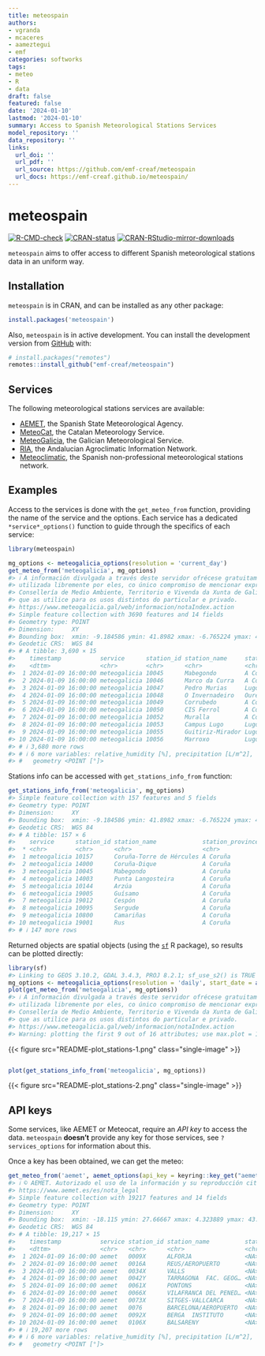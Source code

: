 ```yaml
---
title: meteospain
authors:
- vgranda
- mcaceres
- aameztegui
- emf
categories: softworks
tags:
- meteo
- R
- data
draft: false
featured: false
date: '2024-01-10'
lastmod: '2024-01-10'
summary: Access to Spanish Meteorological Stations Services
model_repository: ''
data_repository: ''
links:
  url_doi: ''
  url_pdf: ''
  url_source: https://github.com/emf-creaf/meteospain
  url_docs: https://emf-creaf.github.io/meteospain/
---
```

# meteospain

[![R-CMD-check](https://github.com/emf-creaf/meteospain/actions/workflows/R-CMD-check.yaml/badge.svg?branch=main)](https://github.com/emf-creaf/meteospain/actions/workflows/R-CMD-check.yaml)
[![CRAN-status](https://www.r-pkg.org/badges/version/meteospain)](https://CRAN.R-project.org/package=meteospain)
[![CRAN-RStudio-mirror-downloads](https://cranlogs.r-pkg.org/badges/last-month/meteospain?color=blue)](https://r-pkg.org/pkg/meteospain)

`meteospain` aims to offer access to different Spanish meteorological
stations data in an uniform way.

## Installation

`meteospain` is in CRAN, and can be installed as any other package:

``` r
install.packages('meteospain')
```

Also, `meteospain` is in active development. You can install the
development version from [GitHub](https://github.com/) with:

``` r
# install.packages("remotes")
remotes::install_github("emf-creaf/meteospain")
```

## Services

The following meteorological stations services are available:

- [AEMET](https://www.aemet.es/en/portada), the Spanish State
  Meteorological Agency.
- [MeteoCat](https://meteo.cat), the Catalan Meteorology Service.
- [MeteoGalicia](https://www.meteogalicia.gal/web/inicio.action), the
  Galician Meteorological Service.
- [RIA](https://www.juntadeandalucia.es/agriculturaypesca/ifapa/riaweb/web/),
  the Andalucian Agroclimatic Information Network.
- [Meteoclimatic](https://www.meteoclimatic.net/), the Spanish
  non-professional meteorological stations network.

## Examples

Access to the services is done with the `get_meteo_from` function,
providing the name of the service and the options. Each service has a
dedicated `*service*_options()` function to guide through the specifics
of each service:

``` r
library(meteospain)

mg_options <- meteogalicia_options(resolution = 'current_day')
get_meteo_from('meteogalicia', mg_options)
#> ℹ A información divulgada a través deste servidor ofrécese gratuitamente aos cidadáns para que poida ser
#> utilizada libremente por eles, co único compromiso de mencionar expresamente a MeteoGalicia e á
#> Consellería de Medio Ambiente, Territorio e Vivenda da Xunta de Galicia como fonte da mesma cada vez
#> que as utilice para os usos distintos do particular e privado.
#> https://www.meteogalicia.gal/web/informacion/notaIndex.action
#> Simple feature collection with 3690 features and 14 fields
#> Geometry type: POINT
#> Dimension:     XY
#> Bounding box:  xmin: -9.184586 ymin: 41.8982 xmax: -6.765224 ymax: 43.734
#> Geodetic CRS:  WGS 84
#> # A tibble: 3,690 × 15
#>    timestamp           service      station_id station_name     station_province altitude temperature min_temperature max_temperature
#>    <dttm>              <chr>        <chr>      <chr>            <chr>                 [m]        [°C]            [°C]            [°C]
#>  1 2024-01-09 16:00:00 meteogalicia 10045      Mabegondo        A Coruña               94        9.83            9.78            9.89
#>  2 2024-01-09 16:00:00 meteogalicia 10046      Marco da Curra   A Coruña              651        5.55            5.48            5.63
#>  3 2024-01-09 16:00:00 meteogalicia 10047      Pedro Murias     Lugo                   51        9.68            9.51            9.8 
#>  4 2024-01-09 16:00:00 meteogalicia 10048      O Invernadeiro   Ourense              1026        3.24            3.14            3.34
#>  5 2024-01-09 16:00:00 meteogalicia 10049      Corrubedo        A Coruña               30        8.62            8.4             8.94
#>  6 2024-01-09 16:00:00 meteogalicia 10050      CIS Ferrol       A Coruña               37       10.9            10.8            11.1 
#>  7 2024-01-09 16:00:00 meteogalicia 10052      Muralla          A Coruña              661        6.15            6.1             6.21
#>  8 2024-01-09 16:00:00 meteogalicia 10053      Campus Lugo      Lugo                  400        8.52            8.42            8.6 
#>  9 2024-01-09 16:00:00 meteogalicia 10055      Guitiriz-Mirador Lugo                  684        5.72            5.66            5.79
#> 10 2024-01-09 16:00:00 meteogalicia 10056      Marroxo          Lugo                  645        5.87            5.66            6.1 
#> # ℹ 3,680 more rows
#> # ℹ 6 more variables: relative_humidity [%], precipitation [L/m^2], wind_direction [°], wind_speed [m/s], insolation [h],
#> #   geometry <POINT [°]>
```

Stations info can be accessed with `get_stations_info_from` function:

``` r
get_stations_info_from('meteogalicia', mg_options)
#> Simple feature collection with 157 features and 5 fields
#> Geometry type: POINT
#> Dimension:     XY
#> Bounding box:  xmin: -9.184586 ymin: 41.8982 xmax: -6.765224 ymax: 43.7383
#> Geodetic CRS:  WGS 84
#> # A tibble: 157 × 6
#>    service      station_id station_name             station_province altitude             geometry
#>  * <chr>        <chr>      <chr>                    <chr>                 [m]          <POINT [°]>
#>  1 meteogalicia 10157      Coruña-Torre de Hércules A Coruña               21 (-8.409202 43.38276)
#>  2 meteogalicia 14000      Coruña-Dique             A Coruña                5 (-8.374706 43.36506)
#>  3 meteogalicia 10045      Mabegondo                A Coruña               94 (-8.262225 43.24137)
#>  4 meteogalicia 14003      Punta Langosteira        A Coruña                5 (-8.531179 43.34723)
#>  5 meteogalicia 10144      Arzúa                    A Coruña              362  (-8.17469 42.93196)
#>  6 meteogalicia 19005      Guísamo                  A Coruña              175 (-8.276487 43.30799)
#>  7 meteogalicia 19012      Cespón                   A Coruña               59 (-8.854571 42.67466)
#>  8 meteogalicia 10095      Sergude                  A Coruña              231 (-8.461246 42.82283)
#>  9 meteogalicia 10800      Camariñas                A Coruña                5 (-9.178318 43.12445)
#> 10 meteogalicia 19001      Rus                      A Coruña              134 (-8.685357 43.15616)
#> # ℹ 147 more rows
```

Returned objects are spatial objects (using the
[`sf`](https://r-spatial.github.io/sf/) R package), so results can be
plotted directly:

``` r
library(sf)
#> Linking to GEOS 3.10.2, GDAL 3.4.3, PROJ 8.2.1; sf_use_s2() is TRUE
mg_options <- meteogalicia_options(resolution = 'daily', start_date = as.Date('2021-04-25'))
plot(get_meteo_from('meteogalicia', mg_options))
#> ℹ A información divulgada a través deste servidor ofrécese gratuitamente aos cidadáns para que poida ser
#> utilizada libremente por eles, co único compromiso de mencionar expresamente a MeteoGalicia e á
#> Consellería de Medio Ambiente, Territorio e Vivenda da Xunta de Galicia como fonte da mesma cada vez
#> que as utilice para os usos distintos do particular e privado.
#> https://www.meteogalicia.gal/web/informacion/notaIndex.action
#> Warning: plotting the first 9 out of 16 attributes; use max.plot = 16 to plot all
```

{{< figure src="README-plot_stations-1.png" class="single-image" >}}

``` r

plot(get_stations_info_from('meteogalicia', mg_options))
```

{{< figure src="README-plot_stations-2.png" class="single-image" >}}

## API keys

Some services, like AEMET or Meteocat, require an *API key* to access
the data. `meteospain` **doesn’t** provide any key for those services,
see `?services_options` for information about this.

Once a key has been obtained, we can get the meteo:

``` r
get_meteo_from('aemet', aemet_options(api_key = keyring::key_get("aemet")))
#> ℹ © AEMET. Autorizado el uso de la información y su reproducción citando a AEMET como autora de la misma.
#> https://www.aemet.es/es/nota_legal
#> Simple feature collection with 19217 features and 14 fields
#> Geometry type: POINT
#> Dimension:     XY
#> Bounding box:  xmin: -18.115 ymin: 27.66667 xmax: 4.323889 ymax: 43.78621
#> Geodetic CRS:  WGS 84
#> # A tibble: 19,217 × 15
#>    timestamp           service station_id station_name          station_province altitude temperature min_temperature max_temperature
#>    <dttm>              <chr>   <chr>      <chr>                 <chr>                 [m]        [°C]            [°C]            [°C]
#>  1 2024-01-09 16:00:00 aemet   0009X      ALFORJA               <NA>                  406         8               8              12  
#>  2 2024-01-09 16:00:00 aemet   0016A      REUS/AEROPUERTO       <NA>                   71         9.2             9.1            11.7
#>  3 2024-01-09 16:00:00 aemet   0034X      VALLS                 <NA>                  233        10              10              10.8
#>  4 2024-01-09 16:00:00 aemet   0042Y      TARRAGONA  FAC. GEOG… <NA>                   55        11              11              12.6
#>  5 2024-01-09 16:00:00 aemet   0061X      PONTONS               <NA>                  632         6.7             6.7             8.5
#>  6 2024-01-09 16:00:00 aemet   0066X      VILAFRANCA DEL PENED… <NA>                  177        10.9            10.9            12.5
#>  7 2024-01-09 16:00:00 aemet   0073X      SITGES-VALLCARCA      <NA>                   58         8.2             8.2             9.6
#>  8 2024-01-09 16:00:00 aemet   0076       BARCELONA/AEROPUERTO  <NA>                    4        10.8            10.8            11.2
#>  9 2024-01-09 16:00:00 aemet   0092X      BERGA  INSTITUTO      <NA>                  682         6.9             6.9             7.8
#> 10 2024-01-09 16:00:00 aemet   0106X      BALSARENY             <NA>                  361         8.3             8.3             9.9
#> # ℹ 19,207 more rows
#> # ℹ 6 more variables: relative_humidity [%], precipitation [L/m^2], wind_direction [°], wind_speed [m/s], insolation [h],
#> #   geometry <POINT [°]>
```
